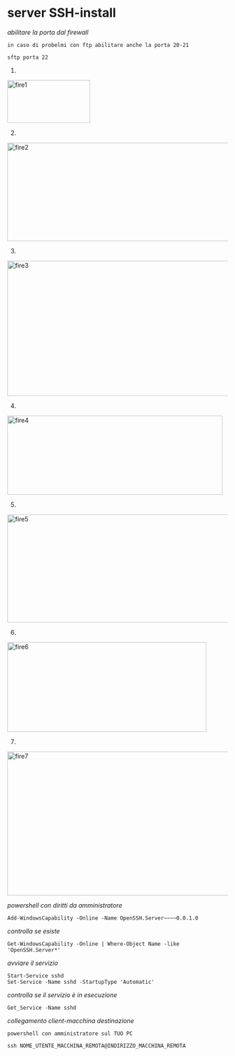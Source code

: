 # server SSH-install

*abilitare la porta dal firewall*

```
in caso di probelmi con ftp abilitare anche la porta 20-21

sftp porta 22
```

1)
<img width="189" height="98" alt="fire1" src="https://github.com/user-attachments/assets/b14d1821-7ad8-4601-9cf0-775a1ca51c3c" />

2) 
<img width="846" height="225" alt="fire2" src="https://github.com/user-attachments/assets/812e6a8d-b0f3-4ae4-a7f4-9459df93b5a9" />

3)
<img width="677" height="309" alt="fire3" src="https://github.com/user-attachments/assets/519193b3-de0b-4292-897f-adc0fa3174ac" />

4)
<img width="492" height="181" alt="fire4" src="https://github.com/user-attachments/assets/91475c71-7e4b-4c06-b56f-3a7a248aee41" />

5)
<img width="527" height="247" alt="fire5" src="https://github.com/user-attachments/assets/0bb8ad42-6561-456f-8f16-baefa05b2adf" />

6)
<img width="455" height="205" alt="fire6" src="https://github.com/user-attachments/assets/f185588f-499b-46da-93cb-85548b69dcfb" />

7)
<img width="551" height="329" alt="fire7" src="https://github.com/user-attachments/assets/e7e6c014-bc99-43d6-baa2-27104a3c98c3" />


*powershell con diritti da amministratore*
```
Add-WindowsCapability -Online -Name OpenSSH.Server~~~~0.0.1.0
```

*controlla se esiste*
```
Get-WindowsCapability -Online | Where-Object Name -like 'OpenSSH.Server*'
```
*avviare il servizio*
```
Start-Service sshd
Set-Service -Name sshd -StartupType 'Automatic'
```

*controlla se il servizio è in esecuzione*
```
Get_Service -Name sshd
```

*collegamento client-macchina destinazione*
```
powershell con amministratore sul TUO PC

ssh NOME_UTENTE_MACCHINA_REMOTA@INDIRIZZO_MACCHINA_REMOTA
```
